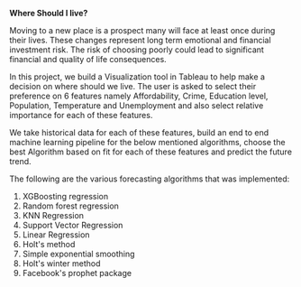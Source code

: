 **Where Should I live?**

Moving to a new place is a prospect many will face at least once during their lives. These changes represent long term emotional and financial investment risk. The risk of choosing
poorly could lead to significant financial and quality of life consequences.

In this project, we build a Visualization tool in Tableau to help make a decision on where should we live. The user is asked to select their preference on 6 features namely Affordability, Crime, Education level, Population, Temperature and Unemployment and also select relative importance for each of these features.

We take historical data for each of these features, build an end to end machine learning pipeline for the below mentioned algorithms, choose the best Algorithm based on fit for each of these features and predict the future trend. 

The following are the various forecasting algorithms that was implemented:

1. XGBoosting regression
2. Random forest regression
3. KNN Regression
4. Support Vector Regression
5. Linear Regression
6. Holt's method
7. Simple exponential smoothing
8. Holt's winter method
9. Facebook's prophet package
